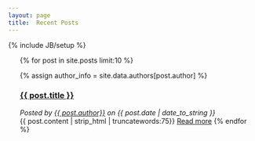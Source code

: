 ```yaml
---
layout: page
title:  Recent Posts
---
```

{% include JB/setup %}

<ul class="posts">
{% for post in site.posts  limit:10 %}

  {% assign author_info = site.data.authors[post.author] %}
  <a href="{{ BASE_PATH }}{{ post.url }}"><h3> {{ post.title }}</h3></a>
	<i>Posted by <a href="{{ author_info.web }}">{{ post.author}}</a> on {{ post.date | date_to_string }}</i> <div style="float: right;"><a href="{{ BASE_PATH }}{{ post.url }}#disqus_thread"></a></div><br />
        {{ post.content | strip_html | truncatewords:75}}
            <a href="{{ post.url }}">Read more</a>
    {% endfor %}
</ul>
